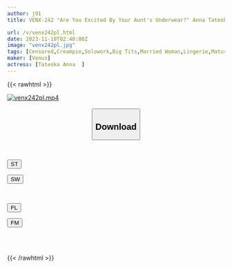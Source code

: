 ```yaml
---
author: j91
title: VENX-242 "Are You Excited By Your Aunt's Underwear?" Anna Tateoka, An Aunt Who Squeezes Every Drop Of Her Nephew's Sperm Out Of Her Freshly Taken Off Panties

url: /v/venx242pl.html
date: 2023-11-10T02:40:00Z
image: "venx242pl.jpg"
tags: [Censored,Creampie,Solowork,Big Tits,Married Woman,Lingerie,Mature Woman	 ]
maker: [Venus]
actress: [Tateoka Anna  ]
---
```



{{< rawhtml >}}

<div class="video" data-videoid="meJVdrgRvxSb1Dd">
    <a href="javascript:;">
        <img src="https://my.j91.asia/v/venx242pl.jpg" width="WIDTH" height="HEIGHT" alt="venx242pl.mp4" loading="lazy">
    </a>
</div>

<script type="text/javascript" src="https://j91.asia/asset/on-demand-st.js"></script>

<br>
  <link rel="stylesheet" href="https://j91.asia/asset/bs5.css">
  
  <center>
  <button class="btn btn-primary" type="button" data-bs-toggle="collapse" data-bs-target=".multi-collapse" aria-expanded="false" aria-controls="multiCollapseExample1 multiCollapseExample2"><h2>Download</h2></button></center>
</p>
<div class="row">
  <div class="col">
    <div class="collapse multi-collapse" id="multiCollapseExample1">
      <div class="card card-body">
	      	      <br>
<div class="buttons">  
<p><a href="https://streamtape.to/v/meJVdrgRvxSb1Dd" target="_blank"><button class="btn-hover color-3"><i class="fa fa-download"></i> ST</button></a></p>
<p><a href="https://sfastwish.com/5qt36jesfudn" target="_blank"><button class="btn-hover color-2"><i class="fa fa-download"></i> SW</button></a></p></div>
    </div>
  </div>
</div>
  <div class="col">
    <div class="collapse multi-collapse" id="multiCollapseExample2">
      <div class="card card-body">
	      <br>
<div class="buttons">
<p><a href="https://fviplions.com/f/d8zfokusw3np" target="_blank"><button class="btn-hover color-9"><i class="fa fa-download"></i> FL</button></a></p>
<p><a href="https://filemoon.sx/d/vvaczcd2dmsd" target="_blank"><button class="btn-hover color-8"><i class="fa fa-download"></i> FM</button></a></p></div>
<br><br>
      </div>
    </div>
  </div>
</div>

{{< /rawhtml >}}

